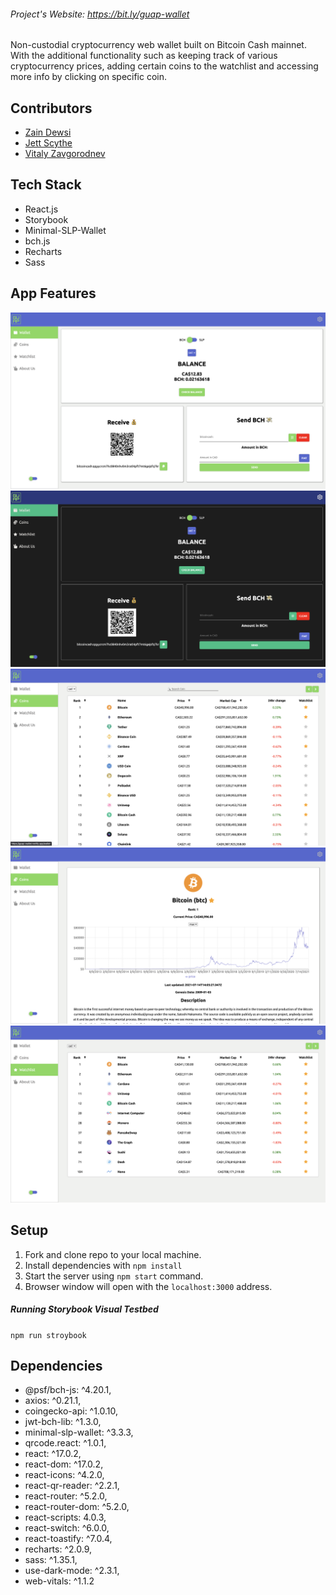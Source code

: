###### Project's Website: https://bit.ly/guap-wallet

Non-custodial cryptocurrency web wallet built on Bitcoin Cash mainnet. With the additional functionality such as keeping track of various cryptocurrency prices, adding certain coins to the watchlist and accessing more info by clicking on specific coin. 

## Contributors

- <a target="_blank" href="https://github.com/zaindewsi">Zain Dewsi</a>
- <a target="_blank" href="https://github.com/JettScythe">Jett Scythe</a>
- <a target="_blank" href="https://github.com/vitalyzaff">Vitaly Zavgorodnev</a>



## Tech Stack

- React.js
- Storybook
- Minimal-SLP-Wallet
- bch.js
- Recharts
- Sass

## App Features

![Potions Class](./docs/wallet.png)
![Potions Class](./docs/dark.png)
![Potions Class](./docs/coins.png)
![Potions Class](./docs/coin.png)
![Potions Class](./docs/watchlist.png)

## Setup


1. Fork and clone repo to your local machine.
2. Install dependencies with ```npm install```
3. Start the server using ```npm start``` command.
4. Browser window will open with the ```localhost:3000``` address.


##### Running Storybook Visual Testbed

```npm run stroybook```

## Dependencies

- @psf/bch-js: ^4.20.1,
- axios: ^0.21.1,
- coingecko-api: ^1.0.10,
- jwt-bch-lib: ^1.3.0,
- minimal-slp-wallet: ^3.3.3,
- qrcode.react: ^1.0.1,
- react: ^17.0.2,
- react-dom: ^17.0.2,
- react-icons: ^4.2.0,
- react-qr-reader: ^2.2.1,
- react-router: ^5.2.0,
- react-router-dom: ^5.2.0,
- react-scripts: 4.0.3,
- react-switch: ^6.0.0,
- react-toastify: ^7.0.4,
- recharts: ^2.0.9,
- sass: ^1.35.1,
- use-dark-mode: ^2.3.1,
- web-vitals: ^1.1.2